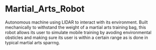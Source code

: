 # Martial_Arts_Robot
Autonomous machine using LIDAR to interact with its environment. Built mechanically to withstand the weight of a martial arts training bag, this robot allows its user to simulate mobile training by avoding environmental obsticles and making sure its user is within a certain range as is done in typical martial arts sparrng.
